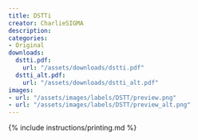 ```yaml
---
title: DSTTi
creator: CharlieSIGMA
description:
categories:
- Original
downloads:
  dstti.pdf:
    url: "/assets/downloads/dstti.pdf"
  dstti_alt.pdf:
    url: "/assets/downloads/dstti_alt.pdf"
images:
- url: "/assets/images/labels/DSTT/preview.png"
- url: "/assets/images/labels/DSTT/preview_alt.png"
---
```


{% include instructions/printing.md %}
